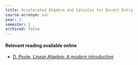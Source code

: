 ```yaml
---
title: Accelerated Algebra and Calculus for Direct Entry
course-acronym: aac
year: 2
semester: 1
archived: false
---
```


#### Relevant reading available online

- [D. Poole, *Linear Algebra; A modern introduction*](https://discovered.ed.ac.uk/primo-explore/fulldisplay?docid=TN_cdi_askewsholts_vlebooks_9781473715455&vid=44UOE_VU2&search_scope=default_scope&tab=default_tab&lang=en_US&context=PC)